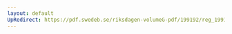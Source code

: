 ```yaml
---
layout: default
UpRedirect: https://pdf.swedeb.se/riksdagen-volumeG-pdf/199192/reg_199192/reg_199192_0497.pdf
---
```

